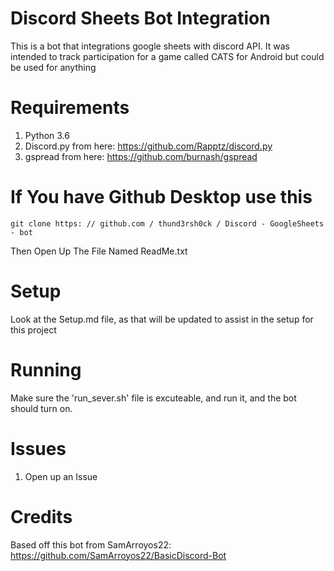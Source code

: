 # Discord Sheets Bot Integration
This is a bot that integrations google sheets with discord API. It was intended to track participation for a game called CATS for Android but could be used for anything

# Requirements

1. Python 3.6
2. Discord.py from here: https://github.com/Rapptz/discord.py
3. gspread from here: https://github.com/burnash/gspread

# If You have Github Desktop use this
```
git clone https: // github.com / thund3rsh0ck / Discord - GoogleSheets - bot
```
Then Open Up The File Named ReadMe.txt


# Setup

Look at the Setup.md file, as that will be updated to assist in the setup for this project

# Running

Make sure the 'run_sever.sh' file is excuteable, and run it, and the bot should turn on. 

# Issues

1. Open up an Issue

# Credits
Based off this bot from SamArroyos22: https://github.com/SamArroyos22/BasicDiscord-Bot
